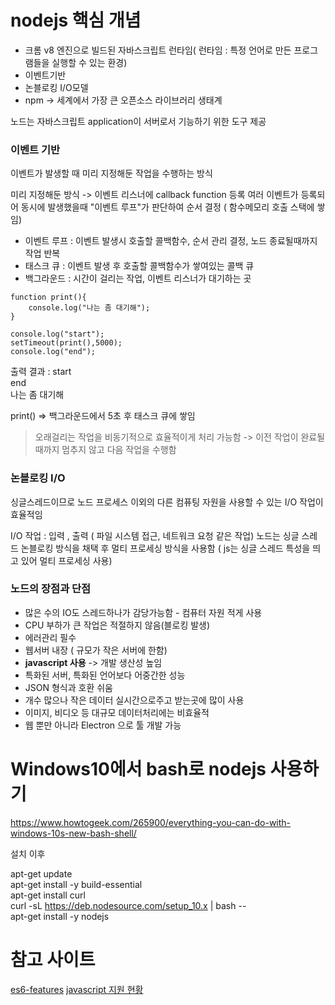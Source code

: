 # nodejs 핵심 개념
- 크롬 v8  엔진으로 빌드된 자바스크립트 런타임( 런타임 : 특정 언어로 만든 프로그램들을 실행할 수 있는 환경)
- 이벤트기반
- 논블로킹 I/O모델
- npm -> 세계에서 가장 큰 오픈소스 라이브러리 생태계

노드는 자바스크립트 application이 서버로서 기능하기 위한 도구 제공 


### 이벤트 기반
이벤트가 발생할 때 미리 지정해둔 작업을 수행하는 방식

미리 지정해둔 방식 -> 이벤트 리스너에 callback function 등록
여러 이벤트가 등록되어 동시에 발생했을때 "이벤트 루프"가 판단하여 순서 결정 ( 함수메모리 호출 스택에 쌓임)

- 이벤트 루프 : 이벤트 발생시 호출할 콜백함수, 순서 관리 결정, 노드 종료될때까지 작업 반복
- 태스크 큐 : 이벤트 발생 후 호출할 콜백함수가 쌓여있는 콜백 큐
- 백그라운드 : 시간이 걸리는 작업, 이벤트 리스너가 대기하는 곳
```
function print(){
    console.log("나는 좀 대기해");
}

console.log("start");
setTimeout(print(),5000);
console.log("end");
```
출력 결과 : 
start<br/>
end<br/>
나는 좀 대기해<br/>

print() => 백그라운드에서 5초 후 태스크 큐에 쌓임


> 오래걸리는 작업을 비동기적으로 효율적이게 처리 가능함 -> 이전 작업이 완료될 때까지 멈추지 않고 다음 작업을 수행함

### 논블로킹 I/O
싱글스레드이므로 노드 프로세스 이외의 다른 컴퓨팅 자원을 사용할 수 있는 I/O 작업이 효율적임

I/O 작업 : 입력 , 출력 ( 파일 시스템 접근, 네트워크 요청 같은 작업)
노드는 싱글 스레드 논블로킹 방식을 채택 후 멀티 프로세싱 방식을 사용함 ( js는 싱글 스레드 특성을 띄고 있어 멀티 프로세싱 사용)

### 노드의 장점과 단점

- 많은 수의 IO도 스레드하나가 감당가능함 - 컴퓨터 자원 적게 사용
- CPU 부하가 큰 작업은 적절하지 않음(블로킹 발생)
- 에러관리 필수
- 웹서버 내장 ( 규모가 작은 서버에 한함)
- <strong>javascript 사용</strong> -> 개발 생산성 높임
- 특화된 서버, 특화된 언어보다 어중간한 성능
- JSON 형식과 호환 쉬움 
- 개수 많으나 작은 데이터 실시간으로주고 받는곳에 많이 사용
- 이미지, 비디오 등 대규모 데이터처리에는 비효율적
- 웹 뿐만 아니라 Electron 으로 툴 개발 가능

# Windows10에서 bash로 nodejs 사용하기

https://www.howtogeek.com/265900/everything-you-can-do-with-windows-10s-new-bash-shell/

설치 이후

apt-get update<br/>
apt-get install -y build-essential<br/>
apt-get install curl<br/>
curl -sL https://deb.nodesource.com/setup_10.x | bash --<br/>
apt-get install -y nodejs


# 참고 사이트

[es6-features](http://es6-features.org/#Constants)
[javascript 지원 현황](https://kangax.github.io/compat-table/es6/)

